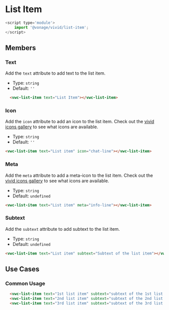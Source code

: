 # List Item

```js
<script type='module'>
    import '@vonage/vivid/list-item';
</script>
```

## Members

### Text

Add the `text` attribute to add text to the list item.

- Type: `string`
- Default: `''`

```html preview
  <vwc-list-item text="List Item"></vwc-list-item>
```

### Icon

Add the `icon` attribute to add an icon to the list item.
Check out the [vivid icons gallery](https://icons.vivid.vonage.com) to see what icons are available.

- Type: `string`
- Default: `''`

```html preview
<vwc-list-item text="List item" icon="chat-line"></vwc-list-item>
```

### Meta

Add the `meta` attribute to add a meta-icon to the list item.
Check out the [vivid icons gallery](https://icons.vivid.vonage.com) to see what icons are available.

- Type: `string`
- Default: `undefined`

```html preview
<vwc-list-item text="List item" meta="info-line"></vwc-list-item>
```

### Subtext

Add the `subtext` attribute to add subtext to the list item.

- Type: `string`
- Default: `undefined`

```html preview
<vwc-list-item text="List item" subtext="Subtext of the list item"></vwc-list-item>
```

## Use Cases
### Common Usage

```html preview
  <vwc-list-item text="1st list item" subtext="subtext of the 1st list item" icon="chat-line" meta="more-vertical-solid"></vwc-list-item>
  <vwc-list-item text="2nd list item" subtext="subtext of the 2nd list item" icon="chat-line" meta="more-vertical-solid"></vwc-list-item>
  <vwc-list-item text="3rd list item" subtext="subtext of the 3rd list item" icon="chat-line" meta="more-vertical-solid"></vwc-list-item>
```